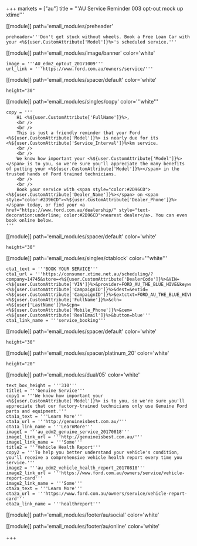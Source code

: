 +++
markets = ["au"]
title = '''AU Service Reminder 003 opt-out mock up xtime'''

[[module]]
path='email_modules/preheader'

	preheader='''Don't get stuck without wheels. Book a Free Loan Car with your <%${user.CustomAttribute['Model']}%>'s scheduled service.'''


[[module]]
path='email_modules/image/banner'
color='white'

	image = '''AU_edm2_optout_20171009'''
	url_link = '''https://www.ford.com.au/owners/service/'''

[[module]]
path='email_modules/spacer/default'
color='white'

	height="30"

[[module]]
path='email_modules/singles/copy'
color='''white'''

	copy = '''
		Hi <%${user.CustomAttribute['FullName']}%>,
		<br />
		<br />
		This is just a friendly reminder that your Ford <%${user.CustomAttribute['Model']}%> is nearly due for its <%${user.CustomAttribute['Service_Interval']}%>km service.
		<br />
		<br />
    	We know how important your <%${user.CustomAttribute['Model']}%></span> is to you, so we're sure you'll appreciate the many benefits of putting your <%${user.CustomAttribute['Model']}%></span> in the trusted hands of Ford trained technicians. 
    	<br />
    	<br />
    	Book your service with <span style="color:#2D96CD"><%${user.CustomAttribute['Dealer_Name']}%></span> on <span style="color:#2D96CD"><%${user.CustomAttribute['Dealer_Phone']}%></span> today, or find your <a href="https://www.ford.com.au/dealership/" style="text-decoration:underline; color:#2D96CD">nearest dealer</a>. You can even book online below. 
    '''

[[module]]
path='email_modules/spacer/default'
color='white'

	height="30"
    
[[module]]
path='email_modules/singles/ctablock'
color='''white'''

	cta1_text = '''BOOK YOUR SERVICE'''
	cta1_url = '''https://consumer.xtime.net.au/scheduling/?company=14745&store=<%${user.CustomAttribute['DealerCode']}%>&VIN=<%${user.CustomAttribute['VIN']}%>&provider=FORD_AU_THE_BLUE_HIVE&keyword=<%${user.CustomAttribute['CampaignID']}%>&dest=&extid=<%${user.CustomAttribute['CampaignID']}%>&extctxt=FORD_AU_THE_BLUE_HIVE&cfn=<%${user.CustomAttribute['FullName']}%>&cln=<%${user['LastName']}%>&cpn=<%${user.CustomAttribute['Mobile_Phone']}%>&cem=<%${user.CustomAttribute['RealEmail']}%>&button=blue'''
	cta1_link_name = '''service_booking'''

[[module]]
path='email_modules/spacer/default'
color='white'

	height="30"

[[module]]
path='email_modules/spacer/platinum_20'
color='white'

	height="20"

[[module]]
path='email_modules/dual/05'
color='white'

    text_box_height = '''310'''
	title1 = '''Genuine Service'''
	copy1 = '''We know how important your <%${user.CustomAttribute['Model']}%> is to you, so we're sure you'll appreciate that our factory-trained technicians only use Genuine Ford parts and equipment.'''
	cta1a_text = '''Learn More'''
	cta1a_url = '''http://genuineisbest.com.au/'''
	cta1a_link_name = '''LearnMore'''
	image1 = '''au_edm2_genuine_service_20170818'''
	image1_link_url = '''http://genuineisbest.com.au/'''
	image1_link_name = '''Some'''
	title2 = '''Vehicle Health Report'''
	copy2 = '''To help you better understand your vehicle's condition, you'll receive a comprehensive vehicle health report every time you service.'''
	image2 = '''au_edm2_vehicle_health_report_20170818'''
	image2_link_url = '''https://www.ford.com.au/owners/service/vehicle-report-card'''
	image2_link_name = '''Some'''
    cta2a_text = '''Learn More'''
	cta2a_url = '''https://www.ford.com.au/owners/service/vehicle-report-card'''
	cta2a_link_name = '''healthreport'''

[[module]]
path='email_modules/footer/au/social'
color='white'


[[module]]
path='email_modules/footer/au/online'
color='white'

+++